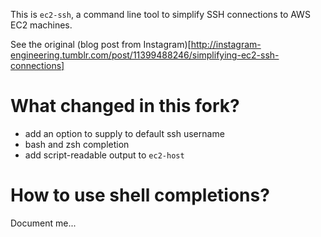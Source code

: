 This is `ec2-ssh`, a command line tool to simplify SSH connections to AWS EC2 machines.

See the original (blog post from Instagram)[http://instagram-engineering.tumblr.com/post/11399488246/simplifying-ec2-ssh-connections]

# What changed in this fork?

- add an option to supply to default ssh username
- bash and zsh completion
- add script-readable output to `ec2-host`

# How to use shell completions?

Document me...
